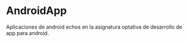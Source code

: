 # AndroidApp
Aplicaciones de android echos en la asignatura optativa de desarrollo de app para android.
